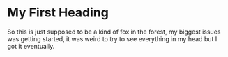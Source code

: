 
<!DOCTYPE html>
<html>
<body>

<h1>My First Heading</h1>

<p>So this is just supposed to be a kind of fox in the forest, my biggest issues was getting started, it was weird to try to see everything in my head but I got it eventually.</p>

</body>
</html>
